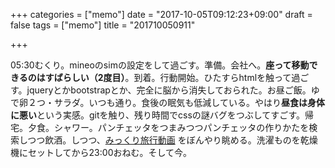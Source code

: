 +++
categories = ["memo"]
date = "2017-10-05T09:12:23+09:00"
draft = false
tags = ["memo"]
title = "201710050911"

+++

05:30むくり。mineoのsimの設定をして過ごす。準備。会社へ。**座って移動できるのはすばらしい（2度目）**。到着。行動開始。ひたすらhtmlを触って過ごす。jqueryとかbootstrapとか、完全に脳から消失しておられた。お昼ご飯。ゆで卵２つ・サラダ。いつも通り。食後の眠気も低減している。やはり**昼食は身体に悪い**という実感。gitを触り、残り時間でcssの謎バグをつぶしてすごす。帰宅。夕食。シャワー。パンチェッタをつまみつつパンチェッタの作りかたを検索しつつ飲酒。しつつ、[みっくり旅行動画](https://twitter.com/mikkuri_travel "") をぼんやり眺める。洗濯ものを乾燥機にセットしてから23:00おねむ。そして今。
